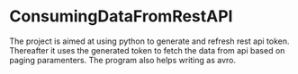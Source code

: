 # ConsumingDataFromRestAPI

The project is aimed at using python to generate and refresh rest api token. Thereafter it uses the generated token to fetch the data from api based on paging paramenters. The program also helps writing as avro. 
